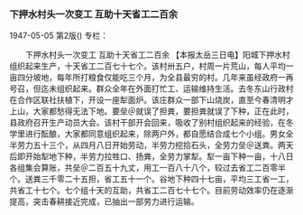 ### 下押水村头一次变工  互助十天省工二百余

1947-05-05
第2版()
专栏：

　　下押水村头一次变工
    互助十天省工二百余
    【本报太岳三日电】阳城下押水村组织起来生产，十天省工二百七十七个。该村卅五户，村周一片荒山，每人平均一亩四分坡地，每年所打粮食仅能吃三个月，为全县最穷的村。几年来虽经政府一再号召，但迄未组织起来。群众全年在外面打忙工、运输维持生活。去冬东山行政村在合作区联社扶植下，开设一座犁面炉。该庄群众一部下山烧炭，直至今春清明才上山，大家都愁得无法下地。要垒＠就误了担粪，要担粪就误了下种，正在此时，县政府召开生产动员大会。该村干部开会回来，吸收了别村组织起来的经验，在冬学里进行酝酿，大家都同意组织起来，除两户外，都自愿结合成七个小组。男女全半劳力五十三个，从四月八日开始劳动，半劳力挖拾石头，全劳力垒＠送粪。两天后即开始犁地下种，半劳力拉牲口、扬粪，全劳力掌犁。犁一亩下种一亩，十八日各组集会算账，共垒＠二百五十九丈，用工一百八十八个，较过去省工二百零半个。送粪三千零二十五担，省工五十一个。谷地下种四十七亩，平均三工省一工，共省工十七个。七个组十天的互助，共省工二百七十七个。目前劳动效率仍在逐渐提高，突击春耕接近完成，已抽出一部劳力进行运输。
